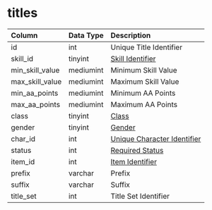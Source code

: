 # titles

| Column | Data Type | Description |
| :--- | :--- | :--- |
| id | int | Unique Title Identifier |
| skill\_id | tinyint | [Skill Identifier](https://eqemu.gitbook.io/server/categories/reference-lists/skills) |
| min\_skill\_value | mediumint | Minimum Skill Value |
| max\_skill\_value | mediumint | Maximum Skill Value |
| min\_aa\_points | mediumint | Minimum AA Points |
| max\_aa\_points | mediumint | Maximum AA Points |
| class | tinyint | [Class](https://eqemu.gitbook.io/server/categories/reference-lists/class-list) |
| gender | tinyint | [Gender](https://eqemu.gitbook.io/server/categories/reference-lists/genders) |
| char\_id | int | [Unique Character Identifier](../characters/character_data.md) |
| status | int | [Required Status](https://eqemu.gitbook.io/server/categories/reference-lists/status-levels) |
| item\_id | int | [Item Identifier](../items/items.md) |
| prefix | varchar | Prefix |
| suffix | varchar | Suffix |
| title\_set | int | Title Set Identifier |

